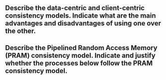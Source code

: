 ## Describe the data-centric and client-centric consistency models. Indicate what are the main advantages and disadvantages of using one over the other.


## Describe the Pipelined Random Access Memory (PRAM) consistency model. Indicate and justify whether the processes below follow the PRAM consistency model.


## 